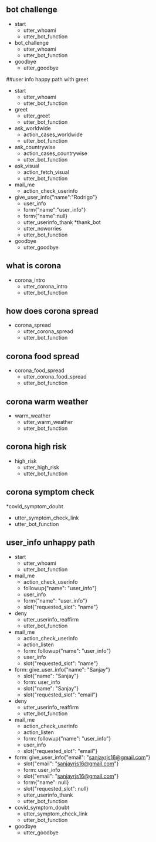 
## bot challenge
* start
    - utter_whoami
    - utter_bot_function
* bot_challenge
    - utter_whoami
    - utter_bot_function
* goodbye
    - utter_goodbye

##user info happy path with greet
* start
    - utter_whoami
    - utter_bot_function
* greet
    - utter_greet
    - utter_bot_function
* ask_worldwide
    - action_cases_worldwide
    - utter_bot_function
* ask_countrywise
    - action_cases_countrywise
    - utter_bot_function
* ask_visual
    - action_fetch_visual
    - utter_bot_function
* mail_me
    - action_check_userinfo
* give_user_info{"name":"Rodrigo"}
    - user_info
    - form{"name":"user_info"}
    - form{"name":null}
    - utter_userinfo_thank
*thank_bot
    - utter_noworries
    - utter_bot_function
* goodbye
    - utter_goodbye
    

## what is corona
* corona_intro
  - utter_corona_intro
  - utter_bot_function
  
## how does corona spread
* corona_spread
  - utter_corona_spread
  - utter_bot_function
## corona food spread
* corona_food_spread
  - utter_corona_food_spread
  - utter_bot_function

## corona warm weather
* warm_weather
  - utter_warm_weather
  - utter_bot_function
## corona high risk
* high_risk
   - utter_high_risk
   - utter_bot_function
## corona symptom check
*covid_symptom_doubt
   - utter_symptom_check_link
   - utter_bot_function
   
## user_info unhappy path
* start
    - utter_whoami
    - utter_bot_function
* mail_me
    - action_check_userinfo
    - followup{"name": "user_info"}
    - user_info
    - form{"name": "user_info"}
    - slot{"requested_slot": "name"}
* deny
    - utter_userinfo_reaffirm
    - utter_bot_function
* mail_me
    - action_check_userinfo
    - action_listen
    - form: followup{"name": "user_info"}
    - user_info
    - slot{"requested_slot": "name"}
* form: give_user_info{"name": "Sanjay"}
    - slot{"name": "Sanjay"}
    - form: user_info
    - slot{"name": "Sanjay"}
    - slot{"requested_slot": "email"}
* deny
    - utter_userinfo_reaffirm
    - utter_bot_function
* mail_me
    - action_check_userinfo
    - action_listen
    - form: followup{"name": "user_info"}
    - user_info
    - slot{"requested_slot": "email"}
* form: give_user_info{"email": "sanjayrjs16@gmail.com"}
    - slot{"email": "sanjayrjs16@gmail.com"}
    - form: user_info
    - slot{"email": "sanjayrjs16@gmail.com"}
    - form{"name": null}
    - slot{"requested_slot": null}
    - utter_userinfo_thank
    - utter_bot_function
* covid_symptom_doubt
    - utter_symptom_check_link
    - utter_bot_function
* goodbye
    - utter_goodbye
